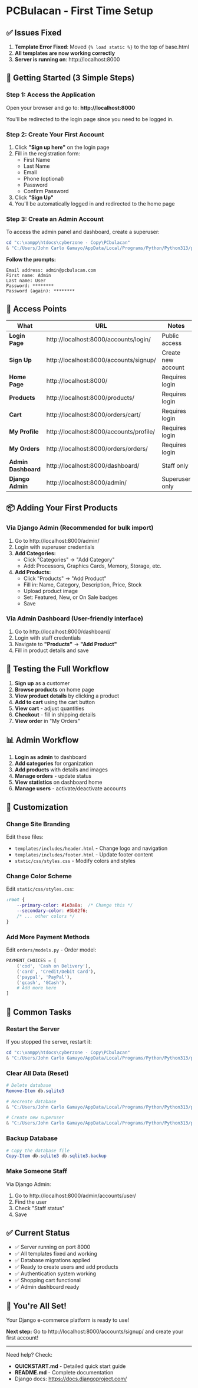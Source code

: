 # PCBulacan - First Time Setup

## ✅ Issues Fixed

1. **Template Error Fixed**: Moved `{% load static %}` to the top of base.html
2. **All templates are now working correctly**
3. **Server is running on**: http://localhost:8000

## 🚀 Getting Started (3 Simple Steps)

### Step 1: Access the Application

Open your browser and go to: **http://localhost:8000**

You'll be redirected to the login page since you need to be logged in.

### Step 2: Create Your First Account

1. Click **"Sign up here"** on the login page
2. Fill in the registration form:
   - First Name
   - Last Name
   - Email
   - Phone (optional)
   - Password
   - Confirm Password
3. Click **"Sign Up"**
4. You'll be automatically logged in and redirected to the home page

### Step 3: Create an Admin Account

To access the admin panel and dashboard, create a superuser:

```powershell
cd "c:\xampp\htdocs\cyberzone - Copy\PCbulacan"
& "C:/Users/John Carlo Gamayo/AppData/Local/Programs/Python/Python313/python.exe" manage.py createsuperuser
```

**Follow the prompts:**
```
Email address: admin@pcbulacan.com
First name: Admin
Last name: User
Password: ********
Password (again): ********
```

## 🎯 Access Points

| What | URL | Notes |
|------|-----|-------|
| **Login Page** | http://localhost:8000/accounts/login/ | Public access |
| **Sign Up** | http://localhost:8000/accounts/signup/ | Create new account |
| **Home Page** | http://localhost:8000/ | Requires login |
| **Products** | http://localhost:8000/products/ | Requires login |
| **Cart** | http://localhost:8000/orders/cart/ | Requires login |
| **My Profile** | http://localhost:8000/accounts/profile/ | Requires login |
| **My Orders** | http://localhost:8000/orders/orders/ | Requires login |
| **Admin Dashboard** | http://localhost:8000/dashboard/ | Staff only |
| **Django Admin** | http://localhost:8000/admin/ | Superuser only |

## 📦 Adding Your First Products

### Via Django Admin (Recommended for bulk import)

1. Go to http://localhost:8000/admin/
2. Login with superuser credentials
3. **Add Categories:**
   - Click "Categories" → "Add Category"
   - Add: Processors, Graphics Cards, Memory, Storage, etc.
4. **Add Products:**
   - Click "Products" → "Add Product"
   - Fill in: Name, Category, Description, Price, Stock
   - Upload product image
   - Set: Featured, New, or On Sale badges
   - Save

### Via Admin Dashboard (User-friendly interface)

1. Go to http://localhost:8000/dashboard/
2. Login with staff credentials
3. Navigate to **"Products"** → **"Add Product"**
4. Fill in product details and save

## 🛒 Testing the Full Workflow

1. **Sign up** as a customer
2. **Browse products** on home page
3. **View product details** by clicking a product
4. **Add to cart** using the cart button
5. **View cart** - adjust quantities
6. **Checkout** - fill in shipping details
7. **View order** in "My Orders"

## 📊 Admin Workflow

1. **Login as admin** to dashboard
2. **Add categories** for organization
3. **Add products** with details and images
4. **Manage orders** - update status
5. **View statistics** on dashboard home
6. **Manage users** - activate/deactivate accounts

## 🎨 Customization

### Change Site Branding
Edit these files:
- `templates/includes/header.html` - Change logo and navigation
- `templates/includes/footer.html` - Update footer content
- `static/css/styles.css` - Modify colors and styles

### Change Color Scheme
Edit `static/css/styles.css`:
```css
:root {
    --primary-color: #1e3a8a;  /* Change this */
    --secondary-color: #3b82f6;
    /* ... other colors */
}
```

### Add More Payment Methods
Edit `orders/models.py` - Order model:
```python
PAYMENT_CHOICES = [
    ('cod', 'Cash on Delivery'),
    ('card', 'Credit/Debit Card'),
    ('paypal', 'PayPal'),
    ('gcash', 'GCash'),
    # Add more here
]
```

## 🔧 Common Tasks

### Restart the Server
If you stopped the server, restart it:
```powershell
cd "c:\xampp\htdocs\cyberzone - Copy\PCbulacan"
& "C:/Users/John Carlo Gamayo/AppData/Local/Programs/Python/Python313/python.exe" manage.py runserver
```

### Clear All Data (Reset)
```powershell
# Delete database
Remove-Item db.sqlite3

# Recreate database
& "C:/Users/John Carlo Gamayo/AppData/Local/Programs/Python/Python313/python.exe" manage.py migrate

# Create new superuser
& "C:/Users/John Carlo Gamayo/AppData/Local/Programs/Python/Python313/python.exe" manage.py createsuperuser
```

### Backup Database
```powershell
# Copy the database file
Copy-Item db.sqlite3 db.sqlite3.backup
```

### Make Someone Staff
Via Django Admin:
1. Go to http://localhost:8000/admin/accounts/user/
2. Find the user
3. Check "Staff status"
4. Save

## ✅ Current Status

- ✅ Server running on port 8000
- ✅ All templates fixed and working
- ✅ Database migrations applied
- ✅ Ready to create users and add products
- ✅ Authentication system working
- ✅ Shopping cart functional
- ✅ Admin dashboard ready

## 🎉 You're All Set!

Your Django e-commerce platform is ready to use!

**Next step:** Go to http://localhost:8000/accounts/signup/ and create your first account!

---

Need help? Check:
- **QUICKSTART.md** - Detailed quick start guide  
- **README.md** - Complete documentation
- Django docs: https://docs.djangoproject.com/
